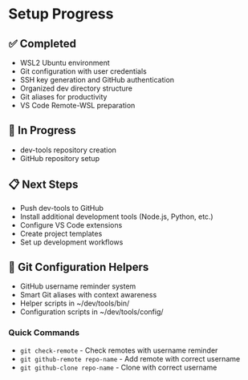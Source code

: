 # Setup Progress

## ✅ Completed

- WSL2 Ubuntu environment
- Git configuration with user credentials
- SSH key generation and GitHub authentication  
- Organized dev directory structure
- Git aliases for productivity
- VS Code Remote-WSL preparation

## 🔄 In Progress

- dev-tools repository creation
- GitHub repository setup

## 📋 Next Steps

- Push dev-tools to GitHub
- Install additional development tools (Node.js, Python, etc.)
- Configure VS Code extensions
- Create project templates
- Set up development workflows


## 🔧 Git Configuration Helpers

- GitHub username reminder system
- Smart Git aliases with context awareness  
- Helper scripts in ~/dev/tools/bin/
- Configuration scripts in ~/dev/tools/config/

### Quick Commands
- `git check-remote` - Check remotes with username reminder
- `git github-remote repo-name` - Add remote with correct username
- `git github-clone repo-name` - Clone with correct username

